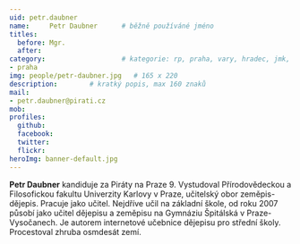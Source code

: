 ```yaml
---
uid: petr.daubner
name:     Petr Daubner  	# běžně používáné jméno
titles:
  before: Mgr. 
  after:
category:                 	# kategorie: rp, praha, vary, hradec, jmk, senat
- praha
img: people/petr-daubner.jpg   # 165 x 220
description:      	# kratký popis, max 160 znaků
mail:
- petr.daubner@pirati.cz
mob:			 
profiles:
  github:       
  facebook:  
  twitter: 		  
  flickr:		  
heroImg: banner-default.jpg  
---
```


**Petr Daubner** kandiduje za Piráty na Praze 9. Vystudoval Přírodovědeckou a Filosofickou fakultu Univerzity Karlovy v Praze, učitelský obor zeměpis-dějepis. Pracuje jako učitel. Nejdříve učil na základní škole, od roku 2007 působí jako učitel dějepisu a zeměpisu na Gymnáziu Špitálská v Praze-Vysočanech. Je autorem internetové učebnice dějepisu pro střední školy. Procestoval zhruba osmdesát zemí. 
